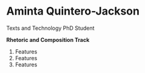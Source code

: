 <html> 
    <head> 
    </head> 
        <h1> Aminta Quintero-Jackson</h1>
        <Body>Texts and Technology PhD Student </body>
        <p><strong>Rhetoric and Composition Track </strong> </p> 
        <ol>
            <li>Features</li>
            <li>Features</li>
            <li>Features</li> 
        </ol>      
    </body> 
</html>
